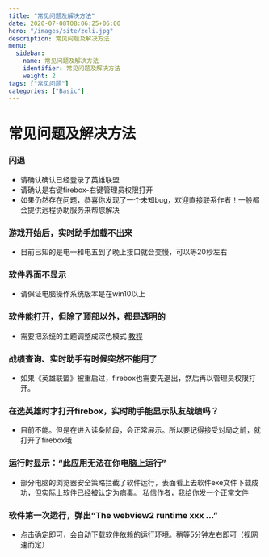 ```yaml
---
title: "常见问题及解决方法"
date: 2020-07-08T08:06:25+06:00
hero: "/images/site/zeli.jpg"
description: 常见问题及解决方法
menu:
  sidebar:
    name: 常见问题及解决方法
    identifier: 常见问题及解决方法
    weight: 2
tags: ["常见问题"]
categories: ["Basic"]
---
```


# 常见问题及解决方法
### 闪退
- 请确认确认已经登录了英雄联盟
- 请确认是右键firebox-右键管理员权限打开
- 如果仍然存在问题，恭喜你发现了一个未知bug，欢迎直接联系作者！一般都会提供远程协助服务来帮您解决
### 游戏开始后，实时助手加载不出来
- 目前已知的是电一和电五到了晚上接口就会变慢，可以等20秒左右
### 软件界面不显示
- 请保证电脑操作系统版本是在win10以上
### 软件能打开，但除了顶部以外，都是透明的
- 需要把系统的主题调整成深色模式 [教程](https://zhuanlan.zhihu.com/p/100716219)
### 战绩查询、实时助手有时候突然不能用了
- 如果《英雄联盟》被重启过，firebox也需要先退出，然后再以管理员权限打开。
### 在选英雄时才打开firebox，实时助手能显示队友战绩吗？
- 目前不能。但是在进入读条阶段，会正常展示。所以要记得接受对局之前，就打开了firebox哦
### 运行时显示：“此应用无法在你电脑上运行”
- 部分电脑的浏览器安全策略拦截了软件运行，表面看上去软件exe文件下载成功，但实际上软件已经被认定为病毒。 
私信作者，我给你发一个正常文件
### 软件第一次运行，弹出“The webview2 runtime xxx ...”
- 点击确定即可，会自动下载软件依赖的运行环境。稍等5分钟左右即可（视网速而定）